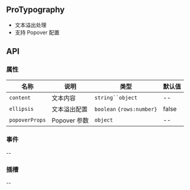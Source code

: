 ## ProTypography

- 文本溢出处理
- 支持 Popover 配置

## API

### 属性

| 名称           | 说明         | 类型                      | 默认值 |
| -------------- | ------------ | ------------------------- | ------ |
| `content`      | 文本内容     | ` string``object `        | --     |
| `ellipsis`     | 文本溢出配置 | `boolean` `{rows:number}` | false  |
| `popoverProps` | Popover 参数 | `object`                  | --     |

### 事件

--

### 插槽

--
